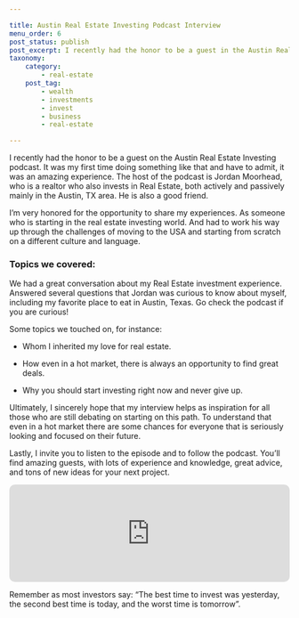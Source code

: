 ```yaml
---

title: Austin Real Estate Investing Podcast Interview
menu_order: 6
post_status: publish
post_excerpt: I recently had the honor to be a guest in the Austin Real Estate Investing Podcast. It was my first time doing something like that and have to admit, it was an amazing experience.
taxonomy:
    category:
        - real-estate
    post_tag:
        - wealth
        - investments
        - invest
        - business
        - real-estate

---
```

I recently had the honor to be a guest on the Austin Real Estate Investing podcast. It was my first time doing something like that and have to admit, it was an amazing experience. The host of the podcast is Jordan Moorhead, who is a realtor who also invests in Real Estate, both actively and passively mainly in the Austin, TX area. He is also a good friend.

I’m very honored for the opportunity to share my experiences. As someone who is starting in the real estate investing world. And had to work his way up through the challenges of moving to the USA and starting from scratch on a different culture and language.

### Topics we covered:

We had a great conversation about my Real Estate investment experience. Answered several questions that Jordan was curious to know about myself, including my favorite place to eat in Austin, Texas. Go check the podcast if you are curious!

Some topics we touched on, for instance:

* Whom I inherited my love for real estate.

* How even in a hot market, there is always an opportunity to find great deals.

* Why you should start investing right now and never give up.

Ultimately, I sincerely hope that my interview helps as inspiration for all those who are still debating on starting on this path. To understand that even in a hot market there are some chances for everyone that is seriously looking and focused on their future.

Lastly, I invite you to listen to the episode and to follow the podcast. You’ll find amazing guests, with lots of experience and knowledge, great advice, and tons of new ideas for your next project.

<span contenteditable="false" style="width:100%;max-width:660px;overflow:hidden;border-radius:10px;" data-mce-object="iframe" class="mce-preview-object mce-object-iframe" data-mce-p-src="https://embed.podcasts.apple.com/us/podcast/arian-cabrera-alvarez-data-analyst-real-estate-investor/id1526289523?i=1000545207516" data-mce-p-sandbox="allow-forms allow-popups allow-same-origin allow-scripts allow-storage-access-by-user-activation allow-top-navigation-by-user-activation" data-mce-p-frameborder="0" data-mce-selected="2"><iframe src="https://embed.podcasts.apple.com/us/podcast/arian-cabrera-alvarez-data-analyst-real-estate-investor/id1526289523?i=1000545207516" style="width:100%;max-width:660px;overflow:hidden;border-radius:10px;" height="175" frameborder="0"></iframe><span class="mce-shim"></span></span>

Remember as most investors say: “The best time to invest was yesterday, the second best time is today, and the worst time is tomorrow”.


